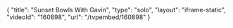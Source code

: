 {
    "title": "Sunset Bowls With Gavin",
    "type": "solo",
    "layout": "iframe-static",
    "videoId": "160898",
    "url": "\/tvpembed\/160898"
}